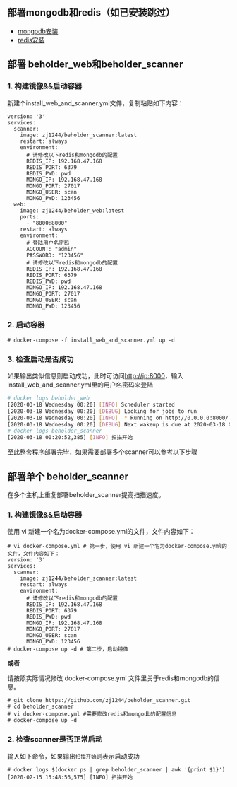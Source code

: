 ## 部署mongodb和redis（如已安装跳过）

* [mongodb安装](./docs/mongodb.md)
* [redis安装](./docs/redis.md)

## 部署 beholder_web和beholder_scanner

### 1. 构建镜像&&启动容器

新建个install_web_and_scanner.yml文件，复制粘贴如下内容：

```
version: '3'
services:
  scanner:
    image: zj1244/beholder_scanner:latest
    restart: always
    environment:
      # 请修改以下redis和mongodb的配置
      REDIS_IP: 192.168.47.168
      REDIS_PORT: 6379
      REDIS_PWD: pwd
      MONGO_IP: 192.168.47.168
      MONGO_PORT: 27017
      MONGO_USER: scan
      MONGO_PWD: 123456
  web:
    image: zj1244/beholder_web:latest
    ports:
      - "8000:8000"
    restart: always
    environment:
      # 登陆用户名密码
      ACCOUNT: "admin"
      PASSWORD: "123456"
      # 请修改以下redis和mongodb的配置
      REDIS_IP: 192.168.47.168
      REDIS_PORT: 6379
      REDIS_PWD: pwd
      MONGO_IP: 192.168.47.168
      MONGO_PORT: 27017
      MONGO_USER: scan
      MONGO_PWD: 123456
```

### 2. 启动容器

```
# docker-compose -f install_web_and_scanner.yml up -d
```

### 3. 检查启动是否成功
如果输出类似信息则启动成功，此时可访问[http://ip:8000](http://ip:8000)，输入install_web_and_scanner.yml里的用户名密码来登陆
```bash
# docker logs beholder_web
[2020-03-18 Wednesday 00:20] [INFO] Scheduler started
[2020-03-18 Wednesday 00:20] [DEBUG] Looking for jobs to run
[2020-03-18 Wednesday 00:20] [INFO]  * Running on http://0.0.0.0:8000/ (Press CTRL+C to quit)
[2020-03-18 Wednesday 00:20] [DEBUG] Next wakeup is due at 2020-03-18 01:11:13.959033+08:00 (in 3019.861167 seconds)
# docker logs beholder_scanner
[2020-03-18 00:20:52,385] [INFO] 扫描开始
```


至此整套程序部署完毕，如果需要部署多个scanner可以参考以下步骤

## 部署单个 beholder_scanner

在多个主机上重复部署beholder_scanner提高扫描速度。

### 1. 构建镜像&&启动容器

使用 vi 新建一个名为docker-compose.yml的文件，文件内容如下：

```
# vi docker-compose.yml # 第一步，使用 vi 新建一个名为docker-compose.yml的文件，文件内容如下：
version: '3'
services:
  scanner:
    image: zj1244/beholder_scanner:latest
    restart: always
    environment:
      # 请修改以下redis和mongodb的配置
      REDIS_IP: 192.168.47.168
      REDIS_PORT: 6379
      REDIS_PWD: pwd
      MONGO_IP: 192.168.47.168
      MONGO_PORT: 27017
      MONGO_USER: scan
      MONGO_PWD: 123456
# docker-compose up -d # 第二步，启动镜像
```

**或者**

请按照实际情况修改 docker-compose.yml 文件里关于redis和mongodb的信息。
```
# git clone https://github.com/zj1244/beholder_scanner.git
# cd beholder_scanner
# vi docker-compose.yml #需要修改redis和mongodb的配置信息
# docker-compose up -d
```

### 2. 检查scanner是否正常启动
输入如下命令，如果输出`扫描开始`则表示启动成功
```
# docker logs $(docker ps | grep beholder_scanner | awk '{print $1}')
[2020-02-15 15:48:56,575] [INFO] 扫描开始
```